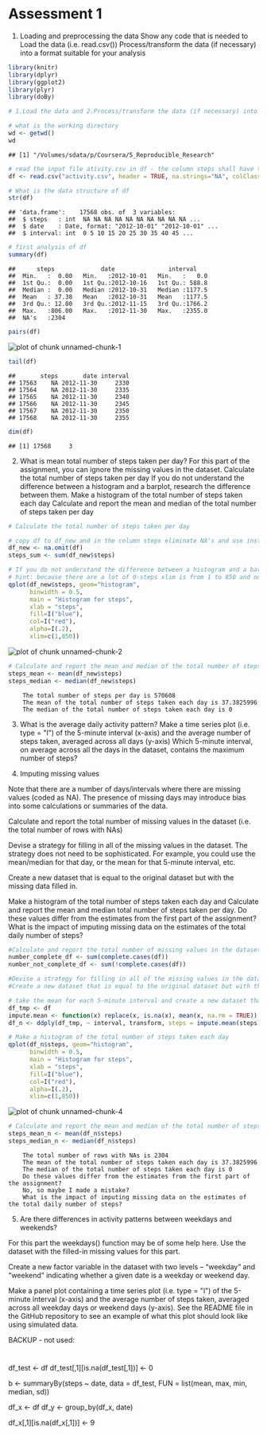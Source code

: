 Assessment 1
=========================

1. Loading and preprocessing the data
Show any code that is needed to
Load the data (i.e. read.csv())
Process/transform the data (if necessary) into a format suitable for your analysis

```r
library(knitr)
library(dplyr)
library(ggplot2)
library(plyr)
library(doBy)

# 1.Load the data and 2.Process/transform the data (if necessary) into a format suitable for your analysis

# what is the working directory
wd <- getwd()
wd
```

```
## [1] "/Volumes/sdata/p/Coursera/5_Reproducible_Research"
```

```r
# read the input file ativity.csv in df - the column steps shall have the format integer
df <- read.csv("activity.csv", header = TRUE, na.strings="NA", colClasses =c("integer", "Date", "integer"), sep=",")

# What is the data structure of df
str(df)
```

```
## 'data.frame':	17568 obs. of  3 variables:
##  $ steps   : int  NA NA NA NA NA NA NA NA NA NA ...
##  $ date    : Date, format: "2012-10-01" "2012-10-01" ...
##  $ interval: int  0 5 10 15 20 25 30 35 40 45 ...
```

```r
# first analysis of df
summary(df)
```

```
##      steps             date               interval     
##  Min.   :  0.00   Min.   :2012-10-01   Min.   :   0.0  
##  1st Qu.:  0.00   1st Qu.:2012-10-16   1st Qu.: 588.8  
##  Median :  0.00   Median :2012-10-31   Median :1177.5  
##  Mean   : 37.38   Mean   :2012-10-31   Mean   :1177.5  
##  3rd Qu.: 12.00   3rd Qu.:2012-11-15   3rd Qu.:1766.2  
##  Max.   :806.00   Max.   :2012-11-30   Max.   :2355.0  
##  NA's   :2304
```

```r
pairs(df)
```

![plot of chunk unnamed-chunk-1](figure/unnamed-chunk-1-1.png) 

```r
tail(df)
```

```
##       steps       date interval
## 17563    NA 2012-11-30     2330
## 17564    NA 2012-11-30     2335
## 17565    NA 2012-11-30     2340
## 17566    NA 2012-11-30     2345
## 17567    NA 2012-11-30     2350
## 17568    NA 2012-11-30     2355
```

```r
dim(df)
```

```
## [1] 17568     3
```

2. What is mean total number of steps taken per day?
For this part of the assignment, you can ignore the missing values in the dataset.
Calculate the total number of steps taken per day
If you do not understand the difference between a histogram and a barplot, research the difference between them. Make a histogram of the total number of steps taken each day
Calculate and report the mean and median of the total number of steps taken per day


```r
# Calculate the total number of steps taken per day

# copy df to df_new and in the column steps eliminate NA's and use instead 0
df_new <- na.omit(df)
steps_sum <- sum(df_new$steps)

# If you do not understand the difference between a histogram and a barplot, research the difference between them. Make a histogram of the total number of steps taken each day
# hint: because there are a lot of 0-steps xlim is from 1 to 850 and not from 0 to 850!!!
qplot(df_new$steps, geom="histogram",
      binwidth = 0.5,  
      main = "Histogram for steps", 
      xlab = "steps",  
      fill=I("blue"), 
      col=I("red"), 
      alpha=I(.2),
      xlim=c(1,850))
```

![plot of chunk unnamed-chunk-2](figure/unnamed-chunk-2-1.png) 

```r
# Calculate and report the mean and median of the total number of steps taken per day
steps_mean <- mean(df_new$steps)
steps_median <- median(df_new$steps)
```

        The total number of steps per day is 570608
        The mean of the total number of steps taken each day is 37.3825996
        The median of the total number of steps taken each day is 0


3. What is the average daily activity pattern?
Make a time series plot (i.e. type = "l") of the 5-minute interval (x-axis) and the average number of steps taken, averaged across all days (y-axis)
Which 5-minute interval, on average across all the days in the dataset, contains the maximum number of steps?



4. Imputing missing values

Note that there are a number of days/intervals where there are missing values (coded as NA). The presence of missing days may introduce bias into some calculations or summaries of the data.

Calculate and report the total number of missing values in the dataset (i.e. the total number of rows with NAs)

Devise a strategy for filling in all of the missing values in the dataset. The strategy does not need to be sophisticated. For example, you could use the mean/median for that day, or the mean for that 5-minute interval, etc.

Create a new dataset that is equal to the original dataset but with the missing data filled in.

Make a histogram of the total number of steps taken each day and Calculate and report the mean and median total number of steps taken per day. Do these values differ from the estimates from the first part of the assignment? What is the impact of imputing missing data on the estimates of the total daily number of steps?

```r
#Calculate and report the total number of missing values in the dataset (i.e. the total number of rows with NAs)
number_complete_df <- sum(complete.cases(df))
number_not_complete_df <- sum(!complete.cases(df))

#Devise a strategy for filling in all of the missing values in the dataset. The strategy does not need to be sophisticated. For example, you could use the mean/median for that day, or the mean for that 5-minute interval, etc.
#Create a new dataset that is equal to the original dataset but with the missing data filled in.

# take the mean for each 5-minute interval and create a new dataset that is equal to the original dataset but with the missing data filled in
df_tmp <- df
impute.mean <- function(x) replace(x, is.na(x), mean(x, na.rm = TRUE))
df_n <- ddply(df_tmp, ~ interval, transform, steps = impute.mean(steps))

# Make a histogram of the total number of steps taken each day
qplot(df_n$steps, geom="histogram",
      binwidth = 0.5,  
      main = "Histogram for steps", 
      xlab = "steps",  
      fill=I("blue"), 
      col=I("red"), 
      alpha=I(.2),
      xlim=c(1,850))
```

![plot of chunk unnamed-chunk-4](figure/unnamed-chunk-4-1.png) 

```r
# Calculate and report the mean and median of the total number of steps taken per day
steps_mean_n <- mean(df_n$steps)
steps_median_n <- median(df_n$steps)
```

        The total number of rows with NAs is 2304
        The mean of the total number of steps taken each day is 37.3825996
        The median of the total number of steps taken each day is 0
        Do these values differ from the estimates from the first part of the assignment? 
        No, so maybe I made a mistake?
        What is the impact of imputing missing data on the estimates of the total daily number of steps?


5. Are there differences in activity patterns between weekdays and weekends?

For this part the weekdays() function may be of some help here. Use the dataset with the filled-in missing values for this part.

Create a new factor variable in the dataset with two levels – “weekday” and “weekend” indicating whether a given date is a weekday or weekend day.

Make a panel plot containing a time series plot (i.e. type = "l") of the 5-minute interval (x-axis) and the average number of steps taken, averaged across all weekday days or weekend days (y-axis). See the README file in the GitHub repository to see an example of what this plot should look like using simulated data.



BACKUP - not used:
#
df_test <- df
df_test[,1][is.na(df_test[,1])] <- 0

b <- summaryBy(steps ~ date, data = df_test, 
          FUN = list(mean, max, min, median, sd))

df_x <- df
df_y <- group_by(df_x, date)

df_x[,1][is.na(df_x[,1])] <- 9
